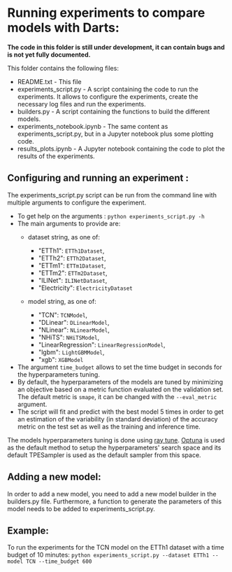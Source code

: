 # Running experiments to compare models with Darts: 

**The code in this folder is still under development, it can contain bugs and is not yet fully documented.** 

This folder contains the following files:
* README.txt - This file
* experiments_script.py - A script containing the code to run the experiments. It allows to configure
    the experiments, create the necessary log files and run the experiments. 
* builders.py - A script containing the functions to build the different models.
* experiments_notebook.ipynb - The same content as experiments_script.py, but in a Jupyter notebook 
  plus some plotting code. 
* results_plots.ipynb - A Jupyter notebook containing the code to plot the results of the experiments.

## Configuring and running an experiment : 
The experiments_script.py script can be run from the command line with multiple arguments to configure 
the experiment. 
* To get help on the arguments : 
    ``python experiments_script.py -h``
* The main arguments to provide are: 
  * dataset string, as one of:
      * "ETTh1": ``ETTh1Dataset``,
      * "ETTh2": ``ETTh2Dataset``,
      * "ETTm1": ``ETTm1Dataset``,
      * "ETTm2": ``ETTm2Dataset``,
      * "ILINet": ``ILINetDataset``,
      * "Electricity": ``ElectricityDataset``
  
  * model string, as one of:
      * "TCN": ``TCNModel``,
      * "DLinear": ``DLinearModel``,
      * "NLinear": ``NLinearModel``,
      * "NHiTS": ``NHiTSModel``,
      * "LinearRegression": ``LinearRegressionModel``,
      * "lgbm": ``LightGBMModel``,
      * "xgb": ``XGBModel``
* The argument ``time_budget`` allows to set the time budget in seconds for the hyperparameters tuning.
* By default, the hyperparameters of the models are tuned by minimizing an objective based on a metric function 
evaluated on the validation set. The default metric is ``smape``, it can be changed with the ``--eval_metric`` argument.
* The script will fit and predict with the best model 5 times in order to get an estimation of the variability 
 (in standard deviation) of the accuracy metric on the test set as well as the training and inference time.

The models hyperparameters tuning is done using [ray tune](https://docs.ray.io/en/master/tune/index.html).
[Optuna](https://optuna.org/) is used as the default method to setup the hyperparameters' search space 
and its default TPESampler is used as the default sampler from this space. 

## Adding a new model: 
In order to add a new model, you need to add a new model builder in the builders.py file. Furthermore, a function to 
generate the parameters of this model needs to be added to experiments_script.py. 

## Example: 
To run the experiments for the TCN model on the ETTh1 dataset with a time budget of 10 minutes:
``python experiments_script.py --dataset ETTh1 --model TCN --time_budget 600``

